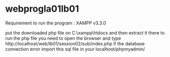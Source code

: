 # webprogla01lb01

Requirement to run the program : 
XAMPP v3.3.0

put the downloaded php file on C:\xampp\htdocs and then extract it there
to run the php file you need to open the browser and type http://localhost/web/lb01/session02/sub/index.php 
if the database connection error import this sql file in your localhost/phpmyadmin/
